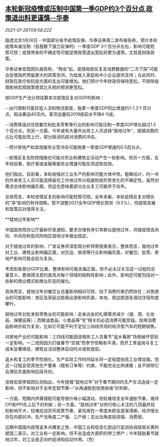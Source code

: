 <!--1611656604000-->
[本轮新冠疫情或压制中国第一季GDP约3个百分点 政策退出料更谨慎--华泰](https://cn.reuters.com/article/huatai-china-covid-q1-gdp-0126-idCNKBS29V10X)
------

<div><i>2021-01-26T09:58:22Z</i></div><p>路透北京1月26日 - 中国部分省市疫情反弹，华泰证券周二发布报告称，预计本轮疫情本身压制（低基数下强力反弹的）一季度GDP 3个百分点左右，影响可能短暂可控；疫情带来的不确定性可能促使政策退出宽松将更为谨慎，尤其是财政政策。</p><p>华泰证券宏观团队报告称，“两会”前，疫情局部反复及消费数据的“二次下探”可能会促使政府预留更大的政策空间，为低收入家庭和中小企业提供支持；与此同时，财政在医疗和抗疫方面的支出可能增加。他们预计今年财政将保持宽松，不排除疫情影响宏观政策使其比乐观的预测更宽松。</p><p>按GDP生产法分项估算本次疫情反复对GDP的影响：</p><p>--出行限制可能压低人流和物流密度，拖累一季度GDP同比增速约1-1.2个百分点。假设春运40天内，客货运量较2019疫前水平降4-5成。</p><p>--消费降温对住宿餐饮和批发零售等行业的影响可能压制一季度GDP增长超过1.5个百分点。但另一方面，今年或有大量外出务工人员选择“就地过年”，城镇消费的占比可能反而上行，部分抵消抗疫对消费的冲击。</p><p>--预计房地产和其他服务业受冲击可能拖累一季度GDP增速约0.5百分点。</p><p>--疫情反复及防控措施也可能对农业和建筑业活动产生一些影响。但另一方面，去年经验看，医疗甚或金融等服务业增速可能反而逆势加快。</p><p>他们指出，目前看，本轮疫情对工业生产的影响可能大体中性。粗略估计，约一半的外来务工人员可能选择留在工作地过年以规避防疫形势变化的不确定性。虽然对需求总体影响偏负面，但这也意味着部分企业复工可能早于往年。</p><p>总体而言，本轮疫情反复的影响可能短暂可控。全年来看，本轮疫情反复对增长的“净”影响仍有待观察。暂不调整2021全年GDP增长预测（9.5%），但疫情发展和政策应对值得关注。</p><p>**就地过年影响**</p><p>中国国务院办公厅最新印发通知，要求合理有序引导群众就地过年，并就疫情高风险、中风险和低风险地区就地过年做出规定。</p><p>对于就地过年的影响，广发证券资深宏观分析师贺骁束表示，整体而言，就地过年对工业、建筑业影响偏正面，对交运、旅游等行业影响偏负面，对餐饮、批零、房地产影响可能会较为复杂。</p><p>考虑到各部分GDP比重，整体影响可能会偏正面。但不必太过关注这一过程的总量意义，更值得注意的是其对每个领域的结构性影响；此外，影响还可能包括对一些新的商业模式和商业形态的催化。</p><p>具体而言，就地过年对餐饮业总量影响相对可控，线下消费约束仍然存在；对旅游业的可能影响：景区及家庭远距离出游影响负面，本地、周边旅游及酒店住宿热度攀升。</p><p>就地过年对批发和零售业的可能影响：走亲访友的礼赠需求减少（烟、酒、化妆品、保健品等）；而粮油食品、小食品等“宅”相关的必选消费可能受益。耐用消费品影响亦较为复杂，比如它可能不利于定位三四线市场的经济型汽车的短期销售。</p><p>对房地产业的可能影响：三四线可能因进城务工人员春节“返乡看房”场景破坏受到一定影响，一二线则因为打破春节“空城”而季节性略有平滑。而开工季返岗与复工成本显著降低，建筑业活动整体启动时点或有提前。</p><p>返乡和复工的季节性弱化，生产实际工作时间延长将一定程度抬高工业增加值。但这一过程会受其他生产要素（既有订单等）约束，不能完全比例递推；且不排除它会滞后负面影响后续月份。</p><p>浙商宏观李超团队则指出，今年提倡“就地过年”对于春节期间的生产生活造成一定影响，但不影响对于全年宏观节奏--“从再通胀到信用收缩”的判断。</p><p>一方面，短期内供需错配可能导致价格小幅波动，但较难改变全年通胀节奏，维持CPI和PPI先上后下的判断；另一方面，“就地过年”对央行核心关注的几项最终目标影响不大，较难扰动货币政策节奏，紧信用在一季度末即会逐渐清晰。经济增长存在内部对冲，生产法角度二产强、三产弱；支出法角度投资强、消费弱。</p><p>近期中国国内疫情呈多点爆发之势，中国工业和信息化部运行监测协调局局长黄利斌周二表示，对工业有一定影响，但不会造成大面积的停工停产；今年鼓励春节就地过年，对工业是正向的促进和拉动作用。（完）</p>
